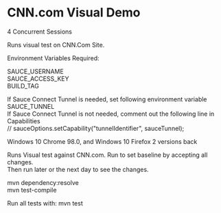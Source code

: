 # CNN.com Visual Demo

4 Concurrent Sessions   

Runs visual test on CNN.Com Site.

Environment Variables Required:

SAUCE_USERNAME   
SAUCE_ACCESS_KEY   
BUILD_TAG   

If Sauce Connect Tunnel is needed, set following environment variable   
SAUCE_TUNNEL   
If Sauce Connect Tunnel is not needed, comment out the following line in Capabilities   
//        sauceOptions.setCapability("tunnelIdentifier", sauceTunnel);

Windows 10 Chrome 98.0, and Windows 10 Firefox 2 versions back

Runs Visual test against CNN.com. Run to set baseline by accepting all changes.   
Then run later or the next day to see the changes.

mvn dependency:resolve    
mvn test-compile

Run all tests with: mvn test
